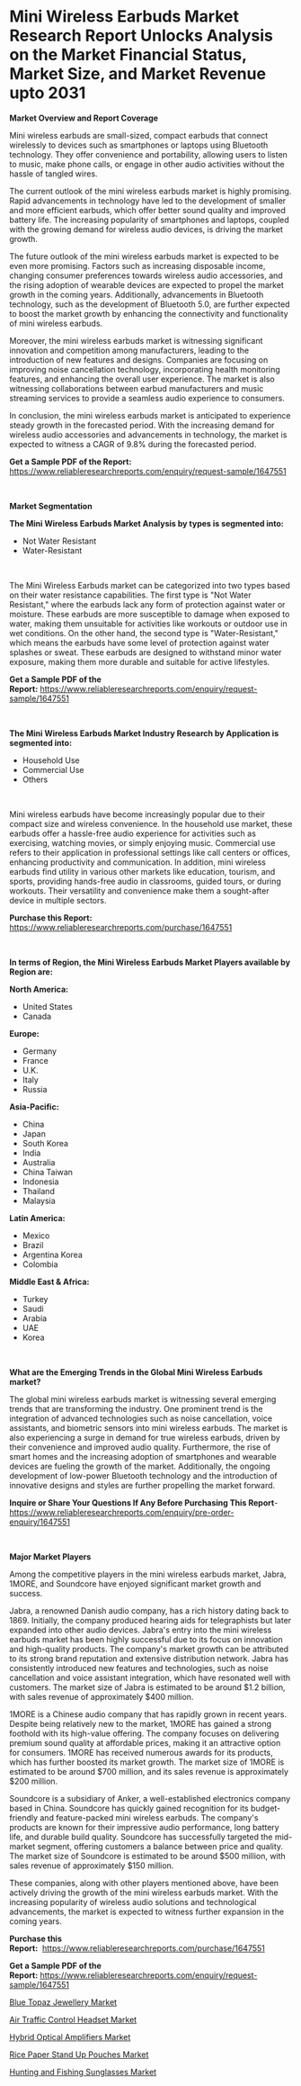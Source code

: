 <p><h1>Mini Wireless Earbuds Market Research Report Unlocks Analysis on the Market Financial Status, Market Size, and Market Revenue upto 2031</h1></p><p><strong>Market Overview and Report Coverage</strong></p>
<p><p>Mini wireless earbuds are small-sized, compact earbuds that connect wirelessly to devices such as smartphones or laptops using Bluetooth technology. They offer convenience and portability, allowing users to listen to music, make phone calls, or engage in other audio activities without the hassle of tangled wires.</p><p>The current outlook of the mini wireless earbuds market is highly promising. Rapid advancements in technology have led to the development of smaller and more efficient earbuds, which offer better sound quality and improved battery life. The increasing popularity of smartphones and laptops, coupled with the growing demand for wireless audio devices, is driving the market growth.</p><p>The future outlook of the mini wireless earbuds market is expected to be even more promising. Factors such as increasing disposable income, changing consumer preferences towards wireless audio accessories, and the rising adoption of wearable devices are expected to propel the market growth in the coming years. Additionally, advancements in Bluetooth technology, such as the development of Bluetooth 5.0, are further expected to boost the market growth by enhancing the connectivity and functionality of mini wireless earbuds.</p><p>Moreover, the mini wireless earbuds market is witnessing significant innovation and competition among manufacturers, leading to the introduction of new features and designs. Companies are focusing on improving noise cancellation technology, incorporating health monitoring features, and enhancing the overall user experience. The market is also witnessing collaborations between earbud manufacturers and music streaming services to provide a seamless audio experience to consumers.</p><p>In conclusion, the mini wireless earbuds market is anticipated to experience steady growth in the forecasted period. With the increasing demand for wireless audio accessories and advancements in technology, the market is expected to witness a CAGR of 9.8% during the forecasted period.</p></p>
<p><strong>Get a Sample PDF of the Report:</strong> <a href="https://www.reliableresearchreports.com/enquiry/request-sample/1647551">https://www.reliableresearchreports.com/enquiry/request-sample/1647551</a></p>
<p>&nbsp;</p>
<p><strong>Market Segmentation</strong></p>
<p><strong>The Mini Wireless Earbuds Market Analysis by types is segmented into:</strong></p>
<p><ul><li>Not Water Resistant</li><li>Water-Resistant</li></ul></p>
<p>&nbsp;</p>
<p><p>The Mini Wireless Earbuds market can be categorized into two types based on their water resistance capabilities. The first type is "Not Water Resistant," where the earbuds lack any form of protection against water or moisture. These earbuds are more susceptible to damage when exposed to water, making them unsuitable for activities like workouts or outdoor use in wet conditions. On the other hand, the second type is "Water-Resistant," which means the earbuds have some level of protection against water splashes or sweat. These earbuds are designed to withstand minor water exposure, making them more durable and suitable for active lifestyles.</p></p>
<p><strong>Get a Sample PDF of the Report:</strong>&nbsp;<a href="https://www.reliableresearchreports.com/enquiry/request-sample/1647551">https://www.reliableresearchreports.com/enquiry/request-sample/1647551</a></p>
<p>&nbsp;</p>
<p><strong>The Mini Wireless Earbuds Market Industry Research by Application is segmented into:</strong></p>
<p><ul><li>Household Use</li><li>Commercial Use</li><li>Others</li></ul></p>
<p>&nbsp;</p>
<p><p>Mini wireless earbuds have become increasingly popular due to their compact size and wireless convenience. In the household use market, these earbuds offer a hassle-free audio experience for activities such as exercising, watching movies, or simply enjoying music. Commercial use refers to their application in professional settings like call centers or offices, enhancing productivity and communication. In addition, mini wireless earbuds find utility in various other markets like education, tourism, and sports, providing hands-free audio in classrooms, guided tours, or during workouts. Their versatility and convenience make them a sought-after device in multiple sectors.</p></p>
<p><strong>Purchase this Report:</strong>&nbsp; <a href="https://www.reliableresearchreports.com/purchase/1647551">https://www.reliableresearchreports.com/purchase/1647551</a></p>
<p>&nbsp;</p>
<p><strong>In terms of Region, the Mini Wireless Earbuds Market Players available by Region are:</strong></p>
<p>
    <p> <strong> North America: </strong>
        <ul>
            <li>United States</li>
            <li>Canada</li>
        </ul>
        </p> 
    <p> <strong> Europe: </strong>
        <ul>
            <li>Germany</li>
            <li>France</li>
            <li>U.K.</li>
            <li>Italy</li>
            <li>Russia</li>
        </ul>
        </p> 
    <p> <strong> Asia-Pacific: </strong>
        <ul>
            <li>China</li>
            <li>Japan</li>
            <li>South Korea</li>
            <li>India</li>
            <li>Australia</li>
            <li>China Taiwan</li>
            <li>Indonesia</li>
            <li>Thailand</li>
            <li>Malaysia</li>
        </ul>
        </p> 
    <p> <strong> Latin America: </strong>
        <ul>
            <li>Mexico</li>
            <li>Brazil</li>
            <li>Argentina Korea</li>
            <li>Colombia</li>
        </ul>
        </p> 
    <p> <strong> Middle East & Africa: </strong>
        <ul>
            <li>Turkey</li>
            <li>Saudi</li>
            <li>Arabia</li>
            <li>UAE</li>
            <li>Korea</li>
        </ul>
    </p>
    </p>
<p>&nbsp;</p>
<p><strong>What are the Emerging Trends in the Global Mini Wireless Earbuds market?</strong></p>
<p><p>The global mini wireless earbuds market is witnessing several emerging trends that are transforming the industry. One prominent trend is the integration of advanced technologies such as noise cancellation, voice assistants, and biometric sensors into mini wireless earbuds. The market is also experiencing a surge in demand for true wireless earbuds, driven by their convenience and improved audio quality. Furthermore, the rise of smart homes and the increasing adoption of smartphones and wearable devices are fueling the growth of the market. Additionally, the ongoing development of low-power Bluetooth technology and the introduction of innovative designs and styles are further propelling the market forward.</p></p>
<p><strong>Inquire or Share Your Questions If Any Before Purchasing This Report</strong>- <a href="https://www.reliableresearchreports.com/enquiry/pre-order-enquiry/1647551">https://www.reliableresearchreports.com/enquiry/pre-order-enquiry/1647551</a></p>
<p>&nbsp;</p>
<p><strong>Major Market Players</strong></p>
<p><p>Among the competitive players in the mini wireless earbuds market, Jabra, 1MORE, and Soundcore have enjoyed significant market growth and success.</p><p>Jabra, a renowned Danish audio company, has a rich history dating back to 1869. Initially, the company produced hearing aids for telegraphists but later expanded into other audio devices. Jabra's entry into the mini wireless earbuds market has been highly successful due to its focus on innovation and high-quality products. The company's market growth can be attributed to its strong brand reputation and extensive distribution network. Jabra has consistently introduced new features and technologies, such as noise cancellation and voice assistant integration, which have resonated well with customers. The market size of Jabra is estimated to be around $1.2 billion, with sales revenue of approximately $400 million.</p><p>1MORE is a Chinese audio company that has rapidly grown in recent years. Despite being relatively new to the market, 1MORE has gained a strong foothold with its high-value offering. The company focuses on delivering premium sound quality at affordable prices, making it an attractive option for consumers. 1MORE has received numerous awards for its products, which has further boosted its market growth. The market size of 1MORE is estimated to be around $700 million, and its sales revenue is approximately $200 million.</p><p>Soundcore is a subsidiary of Anker, a well-established electronics company based in China. Soundcore has quickly gained recognition for its budget-friendly and feature-packed mini wireless earbuds. The company's products are known for their impressive audio performance, long battery life, and durable build quality. Soundcore has successfully targeted the mid-market segment, offering customers a balance between price and quality. The market size of Soundcore is estimated to be around $500 million, with sales revenue of approximately $150 million.</p><p>These companies, along with other players mentioned above, have been actively driving the growth of the mini wireless earbuds market. With the increasing popularity of wireless audio solutions and technological advancements, the market is expected to witness further expansion in the coming years.</p></p>
<p><strong>Purchase this Report:</strong>&nbsp;&nbsp;<a href="https://www.reliableresearchreports.com/purchase/1647551">https://www.reliableresearchreports.com/purchase/1647551</a></p>
<p></p>
<p><strong>Get a Sample PDF of the Report:</strong>&nbsp;<a href="https://www.reliableresearchreports.com/enquiry/request-sample/1647551">https://www.reliableresearchreports.com/enquiry/request-sample/1647551</a></p>
<p><p><a href="https://github.com/nathandecarvalho/Market-Research-Report-List-1/blob/main/blue-topaz-jewellery-market.md">Blue Topaz Jewellery Market</a></p><p><a href="https://github.com/globismark/Market-Research-Report-List-1/blob/main/air-traffic-control-headset-market.md">Air Traffic Control Headset Market</a></p><p><a href="https://github.com/mauripalmi/Market-Research-Report-List-1/blob/main/hybrid-optical-amplifiers-market.md">Hybrid Optical Amplifiers Market</a></p><p><a href="https://github.com/markusgodoy/Market-Research-Report-List-1/blob/main/rice-paper-stand-up-pouches-market.md">Rice Paper Stand Up Pouches Market</a></p><p><a href="https://github.com/julyju69/Market-Research-Report-List-1/blob/main/hunting-and-fishing-sunglasses-market.md">Hunting and Fishing Sunglasses Market</a></p></p>